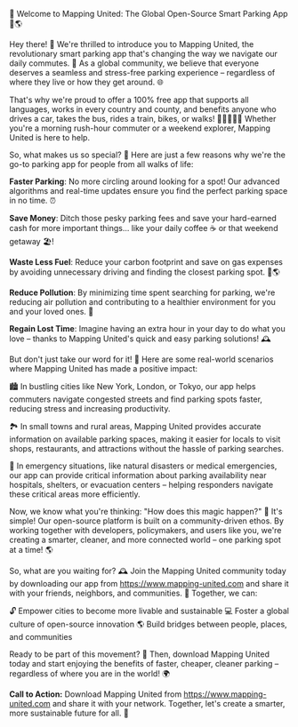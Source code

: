 🎉 Welcome to Mapping United: The Global Open-Source Smart Parking App 🚗🌎

Hey there! 👋 We're thrilled to introduce you to Mapping United, the revolutionary smart parking app that's changing the way we navigate our daily commutes. 📍 As a global community, we believe that everyone deserves a seamless and stress-free parking experience – regardless of where they live or how they get around. 🌐

That's why we're proud to offer a 100% free app that supports all languages, works in every country and county, and benefits anyone who drives a car, takes the bus, rides a train, bikes, or walks! 🚶‍♂️🚌🚂💨 Whether you're a morning rush-hour commuter or a weekend explorer, Mapping United is here to help.

So, what makes us so special? 🤔 Here are just a few reasons why we're the go-to parking app for people from all walks of life:

**Faster Parking**: No more circling around looking for a spot! Our advanced algorithms and real-time updates ensure you find the perfect parking space in no time. ⏰

**Save Money**: Ditch those pesky parking fees and save your hard-earned cash for more important things... like your daily coffee ☕️ or that weekend getaway 🏖️!

**Waste Less Fuel**: Reduce your carbon footprint and save on gas expenses by avoiding unnecessary driving and finding the closest parking spot. 🚗🌎

**Reduce Pollution**: By minimizing time spent searching for parking, we're reducing air pollution and contributing to a healthier environment for you and your loved ones. 🌟

**Regain Lost Time**: Imagine having an extra hour in your day to do what you love – thanks to Mapping United's quick and easy parking solutions! 🕰️

But don't just take our word for it! 💬 Here are some real-world scenarios where Mapping United has made a positive impact:

🏙️ In bustling cities like New York, London, or Tokyo, our app helps commuters navigate congested streets and find parking spots faster, reducing stress and increasing productivity.

🏞️ In small towns and rural areas, Mapping United provides accurate information on available parking spaces, making it easier for locals to visit shops, restaurants, and attractions without the hassle of parking searches.

🚨 In emergency situations, like natural disasters or medical emergencies, our app can provide critical information about parking availability near hospitals, shelters, or evacuation centers – helping responders navigate these critical areas more efficiently.

Now, we know what you're thinking: "How does this magic happen?" 🔮 It's simple! Our open-source platform is built on a community-driven ethos. By working together with developers, policymakers, and users like you, we're creating a smarter, cleaner, and more connected world – one parking spot at a time! 🌎

So, what are you waiting for? 🕰️ Join the Mapping United community today by downloading our app from https://www.mapping-united.com and share it with your friends, neighbors, and communities. 💪 Together, we can:

🔓 Empower cities to become more livable and sustainable
💻 Foster a global culture of open-source innovation
🌎 Build bridges between people, places, and communities

Ready to be part of this movement? 🎉 Then, download Mapping United today and start enjoying the benefits of faster, cheaper, cleaner parking – regardless of where you are in the world! 🌍

**Call to Action:** Download Mapping United from https://www.mapping-united.com and share it with your network. Together, let's create a smarter, more sustainable future for all. 🌟